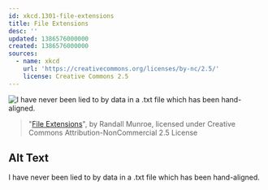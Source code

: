 ```yaml
---
id: xkcd.1301-file-extensions
title: File Extensions
desc: ''
updated: 1386576000000
created: 1386576000000
sources:
  - name: xkcd
    url: 'https://creativecommons.org/licenses/by-nc/2.5/'
    license: Creative Commons 2.5
---
```

![I have never been lied to by data in a .txt file which has been hand-aligned.](https://imgs.xkcd.com/comics/file_extensions.png)
> "[File Extensions](https://xkcd.com/1301/)", by Randall Munroe, licensed under Creative Commons Attribution-NonCommercial 2.5 License

## Alt Text
I have never been lied to by data in a .txt file which has been hand-aligned.
